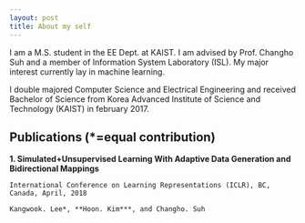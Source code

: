 ```yaml
---
layout: post
title: About my self
---
```


I am a M.S. student in the EE Dept. at KAIST. I am advised by Prof. Changho Suh and a member of Information System Laboratory (ISL). My major interest currently lay in machine learning.

I double majored Computer Science and Electrical Engineering and received Bachelor of Science from Korea Advanced Institute of Science and Technology (KAIST) in february 2017. 

## Publications (*=equal contribution)

**1. Simulated+Unsupervised Learning With Adaptive Data Generation and Bidirectional Mappings**

    International Conference on Learning Representations (ICLR), BC, Canada, April, 2018

    Kangwook. Lee*, **Hoon. Kim***, and Changho. Suh
